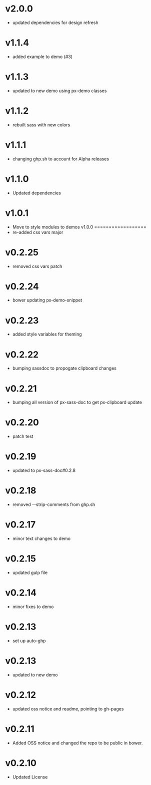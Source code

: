 v2.0.0
==================
* updated dependencies for design refresh

v1.1.4
==================
* added example to demo (#3)

v1.1.3
==================
* updated to new demo using px-demo classes

v1.1.2
==================
* rebuilt sass with new colors

v1.1.1
==================
* changing ghp.sh to account for Alpha releases

v1.1.0
==================
* Updated dependencies

v1.0.1
==================
* Move to style modules to demos
v1.0.0
==================
* re-added css vars major

v0.2.25
==================
* removed css vars patch

v0.2.24
==================
* bower updating px-demo-snippet

v0.2.23
==================
* added style variables for theming

v0.2.22
==================
* bumping sassdoc to propogate clipboard changes

v0.2.21
==================
* bumping all version of px-sass-doc to get px-clipboard update

v0.2.20
==================
* patch test

v0.2.19
==============================
* updated to px-sass-doc#0.2.8

v0.2.18
==============================
* removed --strip-comments from ghp.sh

v0.2.17
==============================
* minor text changes to demo

v0.2.15
==============================
* updated gulp file

v0.2.14
==============================
* minor fixes to demo

v0.2.13
==============================
* set up auto-ghp

v0.2.13
==============================
* updated to new demo

v0.2.12
==============================
* updated oss notice and readme, pointing to gh-pages

v0.2.11
==============================
* Added OSS notice and changed the repo to be public in bower.

v0.2.10
=====================
* Updated License
